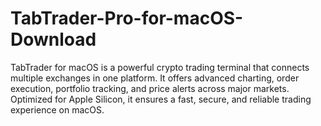 # TabTrader-Pro-for-macOS-Download
TabTrader for macOS is a powerful crypto trading terminal that connects multiple exchanges in one platform. It offers advanced charting, order execution, portfolio tracking, and price alerts across major markets. Optimized for Apple Silicon, it ensures a fast, secure, and reliable trading experience on macOS.
